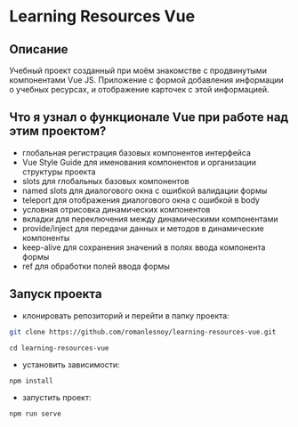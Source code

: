 # Learning Resources Vue

## Описание

Учебный проект созданный при моём знакомстве с продвинутыми компонентами Vue JS. Приложение с формой добавления информации о учебных ресурсах, и отображение карточек с этой информацией.

## Что я узнал о функционале Vue при работе над этим проектом?

-   глобальная регистрация базовых компонентов интерфейса
-   Vue Style Guide для именования компонентов и организации структуры проекта
-   slots для глобальных базовых компонентов
-   named slots для диалогового окна с ошибкой валидации формы
-   teleport для отображения диалогового окна с ошибкой в body
-   условная отрисовка динамических компонентов 
-   вкладки для переключения между динамическими компонентами
-   provide/inject для передачи данных и методов в динамические компоненты
-   keep-alive для сохранения значений в полях ввода компонента формы
-   ref для обработки полей ввода формы 

## Запуск проекта

-   клонировать репозиторий и перейти в папку проекта:

```bash
git clone https://github.com/romanlesnoy/learning-resources-vue.git
```

```
cd learning-resources-vue
```

-   установить зависимости:

```
npm install
```

-   запустить проект:

```
npm run serve
```
